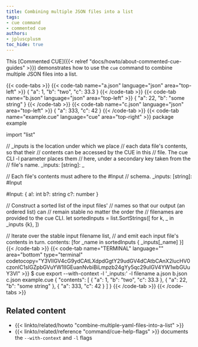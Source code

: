 ```yaml
---
title: Combining multiple JSON files into a list
tags:
- cue command
- commented cue
authors:
- jpluscplusm
toc_hide: true
---
```


This [Commented CUE]({{< relref "docs/howto/about-commented-cue-guides" >}})
demonstrates how to use the `cue` command to combine multiple JSON files into a
list.

{{< code-tabs >}}
{{< code-tab name="a.json" language="json" area="top-left" >}}
{
    "a": 1,
    "b": "two",
    "c": 33.3
}
{{< /code-tab >}}
{{< code-tab name="b.json" language="json" area="top-left" >}}
{
    "a": 22,
    "b": "some string"
}
{{< /code-tab >}}
{{< code-tab name="c.json" language="json" area="top-left" >}}
{
    "a": 333,
    "c": 42
}
{{< /code-tab >}}
{{< code-tab name="example.cue" language="cue" area="top-right" >}}
package example

import "list"

// _inputs is the location under which we place
// each data file's contents, so that their
// contents can be accessed by the CUE in this
// file. The cue CLI -l parameter places them
// here, under a secondary key taken from the
// file's name.
_inputs: [string]: _

// Each file's contents must adhere to the #Input
// schema.
_inputs: [string]: #Input

#Input: {
	a!: int
	b?: string
	c?: number
}

// Construct a sorted list of the input files'
// names so that our output (an ordered list) can
// remain stable no matter the order the
// filenames are provided to the cue CLI.
let sortedInputs = list.SortStrings([
	for k, _ in _inputs {k},
])

// Iterate over the stable input filename list,
// and emit each input file's contents in turn.
contents: [for _name in sortedInputs {
	_inputs[_name]
}]
{{< /code-tab >}}
{{< code-tab name="TERMINAL" language="" area="bottom" type="terminal" codetocopy="Y3VlIGV4cG9ydCAtLXdpdGgtY29udGV4dCAtbCAnX2lucHV0czonIC1sIGZpbGVuYW1lIGEuanNvbiBiLmpzb24gYy5qc29uIGV4YW1wbGUuY3Vl" >}}
$ cue export --with-context -l '_inputs:' -l filename a.json b.json c.json example.cue
{
    "contents": [
        {
            "a": 1,
            "b": "two",
            "c": 33.3
        },
        {
            "a": 22,
            "b": "some string"
        },
        {
            "a": 333,
            "c": 42
        }
    ]
}
{{< /code-tab >}}
{{< /code-tabs >}}

## Related content

- {{< linkto/related/howto "combine-multiple-yaml-files-into-a-list" >}}
- {{< linkto/related/reference "command/cue-help-flags" >}}
  documents the `--with-context` and `-l` flags
